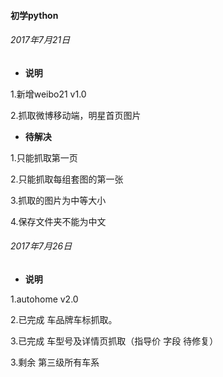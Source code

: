  #### 初学python

###### 2017年7月21日

- **说明**

1.新增weibo21 v1.0 

2.抓取微博移动端，明星首页图片


- **待解决**

1.只能抓取第一页

2.只能抓取每组套图的第一张

3.抓取的图片为中等大小

4.保存文件夹不能为中文



###### 2017年7月26日

- **说明**

1.autohome v2.0

2.已完成 车品牌车标抓取。

3.已完成 车型号及详情页抓取（指导价 字段 待修复）

3.剩余 第三级所有车系


